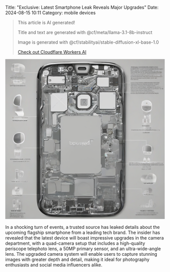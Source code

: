 Title: "Exclusive: Latest Smartphone Leak Reveals Major Upgrades"
Date: 2024-08-15 10:11
Category: mobile devices

> This article is AI generated!
> 
> Title and text are generated with @cf/meta/llama-3.1-8b-instruct
> 
> Image is generated with @cf/stabilityai/stable-diffusion-xl-base-1.0
> 
> [Check out Cloudflare Workers AI](https://developers.cloudflare.com/workers-ai/models/)


![Alt Text](images/2024-08-15-exclusive-latest-smartphone-leak-reveals-major-upgrades.png)

In a shocking turn of events, a trusted source has leaked details about the upcoming flagship smartphone from a leading tech brand. The insider has revealed that the latest device will boast impressive upgrades in the camera department, with a quad-camera setup that includes a high-quality periscope telephoto lens, a 50MP primary sensor, and an ultra-wide-angle lens. The upgraded camera system will enable users to capture stunning images with greater depth and detail, making it ideal for photography enthusiasts and social media influencers alike.